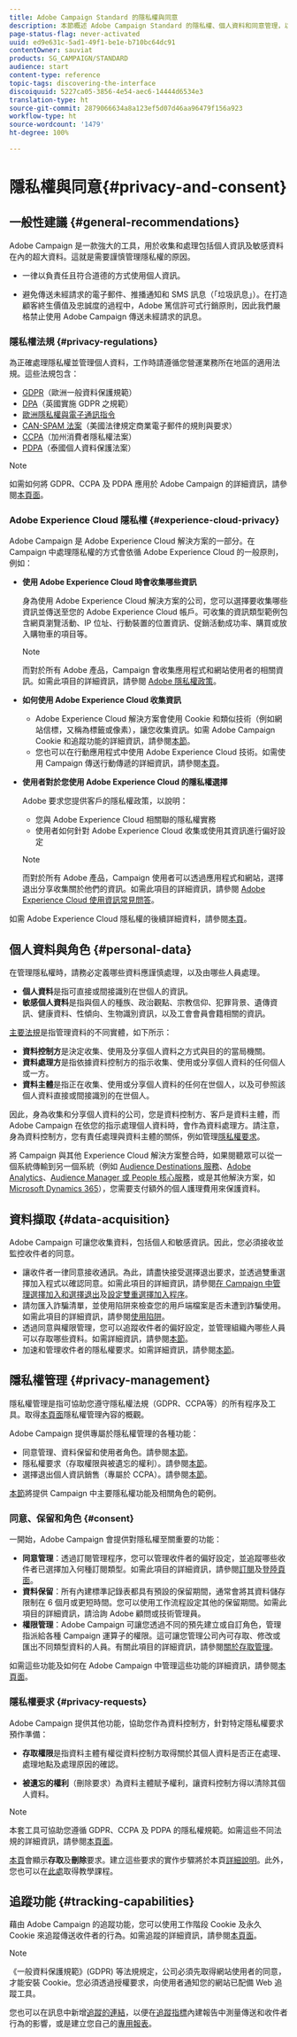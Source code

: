 ```yaml
---
title: Adobe Campaign Standard 的隱私權與同意
description: 本節概述 Adobe Campaign Standard 的隱私權、個人資料和同意管理，以及可處理這些項目的工具。
page-status-flag: never-activated
uuid: ed9e631c-5ad1-49f1-be1e-b710bc64dc91
contentOwner: sauviat
products: SG_CAMPAIGN/STANDARD
audience: start
content-type: reference
topic-tags: discovering-the-interface
discoiquuid: 5227ca05-3856-4e54-aec6-14444d6534e3
translation-type: ht
source-git-commit: 2879066634a8a123ef5d07d46aa96479f156a923
workflow-type: ht
source-wordcount: '1479'
ht-degree: 100%

---
```



# 隱私權與同意{#privacy-and-consent}

## 一般性建議 {#general-recommendations}

Adobe Campaign 是一款強大的工具，用於收集和處理包括個人資訊及敏感資料在內的超大資料。這就是需要謹慎管理隱私權的原因。

* 一律以負責任且符合道德的方式使用個人資訊。

* 避免傳送未經請求的電子郵件、推播通知和 SMS 訊息（「垃圾訊息」）。在打造顧客終生價值及忠誠度的過程中，Adobe 篤信許可式行銷原則，因此我們嚴格禁止使用 Adobe Campaign 傳送未經請求的訊息。

### 隱私權法規 {#privacy-regulations}

為正確處理隱私權並管理個人資料，工作時請遵循您營運業務所在地區的適用法規。這些法規包含：
* [GDPR](https://ec.europa.eu/info/law/law-topic/data-protection/reform/what-does-general-data-protection-regulation-gdpr-govern_en)（歐洲一般資料保護規範）
* [DPA](https://www.gov.uk/data-protection)（英國實施 GDPR 之規範）
* [歐洲隱私權與電子通訊指令](https://eur-lex.europa.eu/legal-content/EN/TXT/?uri=CELEX:02002L0058-20091219)
* [CAN-SPAM 法案](https://www.ftc.gov/tips-advice/business-center/guidance/can-spam-act-compliance-guide-business)（美國法律規定商業電子郵件的規則與要求）
* [CCPA](https://leginfo.legislature.ca.gov/faces/codes_displayText.xhtml?lawCode=CIV&amp;division=3.&amp;title=1.81.5.&amp;part=4.&amp;chapter=&amp;article=)（加州消費者隱私權法案）
* [PDPA](https://secureprivacy.ai/thailand-pdpa-summary-what-businesses-need-to-know/)（泰國個人資料保護法案）

>[!NOTE]
>
>如需如何將 GDPR、CCPA 及 PDPA 應用於 Adobe Campaign 的詳細資訊，請參閱[本頁面](https://helpx.adobe.com/tw/campaign/kb/campaign-privacy-overview.html#whatisgdpr)。

### Adobe Experience Cloud 隱私權 {#experience-cloud-privacy}

Adobe Campaign 是 Adobe Experience Cloud 解決方案的一部分。在 Campaign 中處理隱私權的方式會依循 Adobe Experience Cloud 的一般原則，例如：

* **使用 Adobe Experience Cloud 時會收集哪些資訊**

   身為使用 Adobe Experience Cloud 解決方案的公司，您可以選擇要收集哪些資訊並傳送至您的 Adobe Experience Cloud 帳戶。可收集的資訊類型範例包含網頁瀏覽活動、IP 位址、行動裝置的位置資訊、促銷活動成功率、購買或放入購物車的項目等。

   >[!NOTE]
   >
   >而對於所有 Adobe 產品，Campaign 會收集應用程式和網站使用者的相關資訊。如需此項目的詳細資訊，請參閱 [Adobe 隱私權政策](https://www.adobe.com/privacy/policy.html)。

* **如何使用 Adobe Experience Cloud 收集資訊**

   * Adobe Experience Cloud 解決方案會使用 Cookie 和類似技術（例如網站信標，又稱為標籤或像素），讓您收集資訊。如需 Adobe Campaign Cookie 和追蹤功能的詳細資訊，請參閱[本節](#tracking-capabilities)。
   * 您也可以在行動應用程式中使用 Adobe Experience Cloud 技術。如需使用 Campaign 傳送行動傳遞的詳細資訊，請參閱[本頁](https://helpx.adobe.com/tw/campaign/kb/acs-mobile.html)。

* **使用者對於您使用 Adobe Experience Cloud 的隱私權選擇**

   Adobe 要求您提供客戶的隱私權政策，以說明：

   * 您與 Adobe Experience Cloud 相關聯的隱私權實務
   * 使用者如何針對 Adobe Experience Cloud 收集或使用其資訊進行偏好設定

   >[!NOTE]
   >
   >而對於所有 Adobe 產品，Campaign 使用者可以透過應用程式和網站，選擇退出分享收集關於他們的資訊。如需此項目的詳細資訊，請參閱 [Adobe Experience Cloud 使用資訊常見問答](https://www.adobe.com/privacy/experience-cloud-usage-info-faq.html)。

如需 Adobe Experience Cloud 隱私權的後續詳細資料，請參閱[本頁](https://www.adobe.com/privacy/marketing-cloud.html)。

## 個人資料與角色 {#personal-data}

在管理隱私權時，請務必定義哪些資料應謹慎處理，以及由哪些人員處理。
* **個人資料**&#x200B;是指可直接或間接識別在世個人的資訊。
* **敏感個人資料**&#x200B;是指與個人的種族、政治觀點、宗教信仰、犯罪背景、遺傳資訊、健康資料、性傾向、生物識別資訊，以及工會會員會籍相關的資訊。

[主要法規](#privacy-regulations)是指管理資料的不同實體，如下所示：
* **資料控制方**&#x200B;是決定收集、使用及分享個人資料之方式與目的的當局機關。
* **資料處理方**&#x200B;是指依據資料控制方的指示收集、使用或分享個人資料的任何個人或一方。
* **資料主體**&#x200B;是指正在收集、使用或分享個人資料的任何在世個人，以及可參照該個人資料直接或間接識別的在世個人。

因此，身為收集和分享個人資料的公司，您是資料控制方、客戶是資料主體，而 Adobe Campaign 在依您的指示處理個人資料時，會作為資料處理方。請注意，身為資料控制方，您有責任處理與資料主體的關係，例如管理[隱私權要求](#privacy-requests)。

將 Campaign 與其他 Experience Cloud 解決方案整合時，如果閱聽眾可以從一個系統傳輸到另一個系統（例如 [Audience Destinations 服務](../../audiences/using/aep-about-audience-destinations-service.md)、[Adobe Analytics](../../integrating/using/about-campaign-analytics-integration.md)、[Audience Manager 或 People 核心服務](../../integrating/using/sharing-audiences-with-audience-manager-or-people-core-service.md)，或是其他解決方案，如 [Microsoft Dynamics 365](../../integrating/using/d365-acs-get-started.md)），您需要支付額外的個人護理費用來保護資料。

## 資料擷取 {#data-acquisition}

Adobe Campaign 可讓您收集資料，包括個人和敏感資訊。因此，您必須接收並監控收件者的同意。

* 讓收件者一律同意接收通訊。為此，請盡快接受選擇退出要求，並透過雙重選擇加入程式以確認同意。如需此項目的詳細資訊，請參閱[在 Campaign 中管理選擇加入和選擇退出](../../audiences/using/managing-opt-in-and-opt-out-in-campaign.md)及[設定雙重選擇加入程序](../../channels/using/setting-up-a-double-opt-in-process.md)。
* 請勿匯入詐騙清單，並使用陷阱來檢查您的用戶端檔案是否未遭到詐騙使用。如需此項目的詳細資訊，請參閱[使用陷阱](../../sending/using/using-traps.md)。
* 透過同意與權限管理，您可以追蹤收件者的偏好設定，並管理組織內哪些人員可以存取哪些資料。如需詳細資訊，請參閱[本節](#consent)。
* 加速和管理收件者的隱私權要求。如需詳細資訊，請參閱[本節](#privacy-requests)。

## 隱私權管理 {#privacy-management}

隱私權管理是指可協助您遵守隱私權法規（GDPR、CCPA等）的所有程序及工具。取得[本頁面](https://helpx.adobe.com/tw/campaign/kb/campaign-privacy-overview.html)隱私權管理內容的概觀。

Adobe Campaign 提供專屬於隱私權管理的各種功能：
* 同意管理、資料保留和使用者角色。請參閱[本節](#consent)。
* 隱私權要求（存取權限與被遺忘的權利）。請參閱[本節](#privacy-requests)。
* 選擇退出個人資訊銷售（專屬於 CCPA）。請參閱[本節](https://helpx.adobe.com/tw/campaign/kb/acs-privacy.html#ccpa)。

[本節](https://experienceleague.adobe.com/docs/campaign-classic/using/getting-started/privacy/privacy-faq.html?lang=zh-Hant#getting-started)將提供 Campaign 中主要隱私權功能及相關角色的範例。


### 同意、保留和角色 {#consent}

一開始，Adobe Campaign 會提供對隱私權至關重要的功能：

* **同意管理**：透過訂閱管理程序，您可以管理收件者的偏好設定，並追蹤哪些收件者已選擇加入何種訂閱類型。如需此項目的詳細資訊，請參閱[訂閱](../../audiences/using/about-subscriptions.md)及[登陸頁面](../../channels/using/getting-started-with-landing-pages.md)。
* **資料保留**：所有內建標準記錄表都具有預設的保留期間，通常會將其資料儲存限制在 6 個月或更短時間。您可以使用工作流程設定其他的保留期間。如需此項目的詳細資訊，請洽詢 Adobe 顧問或技術管理員。
* **權限管理**：Adobe Campaign 可讓您透過不同的預先建立或自訂角色，管理指派給各種 Campaign 運算子的權限。這可讓您管理公司內可存取、修改或匯出不同類型資料的人員。有關此項目的詳細資訊，請參閱[關於存取管理](../../administration/using/about-access-management.md)。

如需這些功能及如何在 Adobe Campaign 中管理這些功能的詳細資訊，請參閱[本頁面](https://helpx.adobe.com/tw/campaign/kb/campaign-privacy-overview.html#consent)。

### 隱私權要求 {#privacy-requests}

Adobe Campaign 提供其他功能，協助您作為資料控制方，針對特定隱私權要求預作準備：

* **存取權限**&#x200B;是指資料主體有權從資料控制方取得關於其個人資料是否正在處理、處理地點及處理原因的確認。

* **被遺忘的權利**（刪除要求）為資料主體賦予權利，讓資料控制方得以清除其個人資料。

>[!NOTE]
>
>本套工具可協助您遵循 GDPR、CCPA 及 PDPA 的隱私權規範。如需這些不同法規的詳細資訊，請參閱[本頁面](https://helpx.adobe.com/tw/campaign/kb/campaign-privacy-overview.html#whatisgdpr)。

<!--* **GDPR** (General Data Protection Regulation) is the European Union’s (EU) privacy law that harmonizes and modernizes data protection requirements. GDPR applies to Adobe Campaign customers who hold data for Data Subjects residing in the EU.

* **CCPA** (California Consumer Privacy Act) provides California residents new rights in regards to their personal information and imposes data protection responsibilities on certain entities whom conduct business in California.

* **Thailand's PDPA** (Personal Data Protection Act) is the new privacy law that harmonizes and modernizes data protection requirements for Thailand. This regulation applies to Adobe Campaign customers who hold data for Data Subjects residing in this country.-->

[本頁](https://experienceleague.adobe.com/docs/campaign-standard/using/getting-started/privacy/privacy-requests.html?lang=zh-Hant#getting-started)會顯示&#x200B;**存取**&#x200B;及&#x200B;**刪除**&#x200B;要求。建立這些要求的實作步驟將於本頁[詳細說明](https://helpx.adobe.com/tw/campaign/kb/acs-privacy.html#ManagingPrivacyRequests)。此外，您也可以在[此處](https://experienceleague.adobe.com/docs/campaign-standard-learn/tutorials/privacy/privacy-overview.html?lang=zh-Hant#privacy)取得教學課程。

## 追蹤功能 {#tracking-capabilities}

藉由 Adobe Campaign 的追蹤功能，您可以使用工作階段 Cookie 及永久 Cookie 來追蹤傳送收件者的行為。如需追蹤的詳細資訊，請參閱[本頁面](../../sending/using/tracking-messages.md)。

>[!NOTE]
>
>《一般資料保護規範》(GDPR) 等法規規定，公司必須先取得網站使用者的同意，才能安裝 Cookie。您必須透過授權要求，向使用者通知您的網站已配備 Web 追蹤工具。

您也可以在訊息中新增[追蹤的連結](../../designing/using/links.md#about-tracked-urls)，以便在[追蹤指標](../../reporting/using/tracking-indicators.md)內建報告中測量傳送和收件者行為的影響，或是建立您自己的[專用報表](../../reporting/using/about-dynamic-reports.md)。
